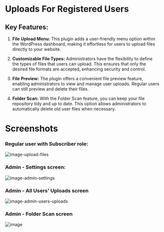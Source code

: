 # Uploads For Registered Users

## Key Features:

1. **File Upload Menu:** This plugin adds a user-friendly menu option within the WordPress dashboard, making it effortless for users to upload files directly to your website.

2. **Customizable File Types:** Administrators have the flexibility to define the types of files that users can upload. This ensures that only the desired file formats are accepted, enhancing security and control.

3. **File Preview:** The plugin offers a convenient file preview feature, enabling administrators to view and manage user uploads. Regular users can still preview and delete their files.

4. **Folder Scan:** With the Folder Scan feature, you can keep your file repository tidy and up to date. This option allows administrators to automatically delete old user files when necessary.

# Screenshots
### Regular user with Subscriber role:
![image-upload-files](https://github.com/moonbyt3/uploads-for-registered-users/assets/24306614/078e95bd-dd0a-4827-83cc-5261563ce5a7)

### Admin - Settings screen:
![image-admin-settings](https://github.com/moonbyt3/uploads-for-registered-users/assets/24306614/2057e13a-d140-4835-8582-d87613c0712b)

### Admin - All Users' Uploads screen
![image-admin-users-uploads](https://github.com/moonbyt3/uploads-for-registered-users/assets/24306614/de6a610a-151e-4aaf-9447-59fb25ce3333)


### Admin - Folder Scan screen
![image](https://github.com/moonbyt3/uploads-for-registered-users/assets/24306614/9c9440ae-ef5b-45ad-ba7c-73e65064af04)



